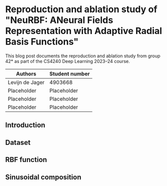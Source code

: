 # Reproduction and ablation study of "NeuRBF: ANeural Fields Representation with Adaptive Radial Basis Functions"

This blog post documents the reproduction and ablation study from group 42* as part of the CS4240 Deep Learning 2023–24 course.

| Authors    | Student number |
| -------- | ------- |
| Levijn de Jager  | 4903668    |
| Placeholder  |   Placeholder  |
|  Placeholder  | Placeholder   |
|  Placeholder  |  Placeholder |

## Introduction

## Dataset

## RBF function

## Sinusoidal composition